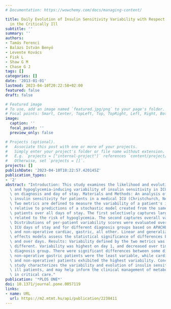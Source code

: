 ```yaml
---
# Documentation: https://wowchemy.com/docs/managing-content/

title: Daily Evolution of Insulin Sensitivity Variability with Respect to Diagnosis
  in the Critically Ill
subtitle: ''
summary: ''
authors:
- Tamás Ferenci
- Balázs István Benyó
- Levente Kovács
- Fisk L
- Shaw G M
- Chase G J
tags: []
categories: []
date: '2013-01-01'
lastmod: 2023-04-10T20:22:58+02:00
featured: false
draft: false

# Featured image
# To use, add an image named `featured.jpg/png` to your page's folder.
# Focal points: Smart, Center, TopLeft, Top, TopRight, Left, Right, BottomLeft, Bottom, BottomRight.
image:
  caption: ''
  focal_point: ''
  preview_only: false

# Projects (optional).
#   Associate this post with one or more of your projects.
#   Simply enter your project's folder or file name without extension.
#   E.g. `projects = ["internal-project"]` references `content/project/deep-learning/index.md`.
#   Otherwise, set `projects = []`.
projects: []
publishDate: '2023-04-10T18:22:57.420145Z'
publication_types:
- '2'
abstract: "Introduction: This study examines the likelihood and evolution of overall\
  \ and hypoglycemia-inducing variability of insulin sensitivity in ICU patients based\
  \ on diagnosis and day of stay. Materials and Methods: An analysis of model-based\
  \ insulin sensitivity for patients in a medical ICU (Christchurch, New Zealand).\
  \ Two metrics are defined to measure the variability of a patient's insulin sensitivity\
  \ relative to predictions of a stochastic model created from the same data for all\
  \ patients over all days of stay. The first selectively captures large increases\
  \ related to the risk of hypoglycemia. The second captures overall variability.\
  \ Distributions of per-patient variability scores were evaluated over different\
  \ ICU days of stay and for different diagnosis groups based on APACHE III: operative\
  \ and non-operative cardiac, gastric, all other. Linear and generalized linear mixed\
  \ effects models assess the statistical significance of differences between groups\
  \ and over days. Results: Variability defined by the two metrics was not substantially\
  \ different. Variability was highest on day 1, and decreased over time () in every\
  \ diagnosis group. There were significant differences between some diagnosis groups:\
  \ non-operative gastric patients were the least variable, while cardiac (operative\
  \ and non-operative) patients exhibited the highest variability. Conclusions: This\
  \ study characterizes the variability and evolution of insulin sensitivity in critically\
  \ ill patients, and may help inform the clinical management of metabolic dysfunction\
  \ in critical care."
publication: '*PLOS ONE*'
doi: 10.1371/journal.pone.0057119
links:
- name: URL
  url: https://m2.mtmt.hu/api/publication/2238411
---
```


